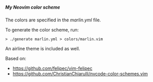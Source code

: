 ##### My Neovim color scheme

The colors are specified in the *marlin.yml* file.

To generate the color scheme, run:
```
> ./generate marlin.yml > colors/marlin.vim
```

An airline theme is included as well.

Based on:
- https://github.com/felipec/vim-felipec
- https://github.com/ChristianChiarulli/nvcode-color-schemes.vim
